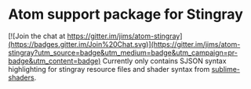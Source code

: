 # Atom support package for Stingray

[![Join the chat at https://gitter.im/jims/atom-stingray](https://badges.gitter.im/Join%20Chat.svg)](https://gitter.im/jims/atom-stingray?utm_source=badge&utm_medium=badge&utm_campaign=pr-badge&utm_content=badge)
Currently only contains SJSON syntax highlighting for stingray resource files and shader syntax from [sublime-shaders](https://github.com/noct/sublime-shaders).
